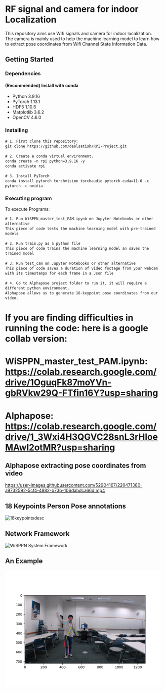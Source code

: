 # RF signal and camera for indoor Localization 
This repository aims use Wifi signals and camera for indoor localization. The camera is mainly used to help the machine learning model to learn how to extract pose coordinates from Wifi Channel State Information Data.
## Getting Started



### Dependencies

#### (Recommended) Install with conda
* Python 3.9.16
* PyTorch 1.13.1
* HDF5 1.10.6
* Matplotlib 3.6.2
* OpenCV 4.6.0

### Installing
```
# 1. First clone this repository: 
git clone https://github.com/deolsatish/RPI-Project.git

# 2. Create a conda virtual environment.
conda create -n rpi python=3.9.16 -y
conda activate rpi

# 3. Install PyTorch
conda install pytorch torchvision torchaudio pytorch-cuda=11.6 -c pytorch -c nvidia

```

### Executing program

To execute Programs:

```
# 1. Run WiSPPN_master_test_PAM.ipynb on Jupyter Notebooks or other alternative
This piece of code tests the machine learning model with pre-trained models

# 2. Run train.py as a python file
This piece of code trains the machine learning model an saves the trained model

# 3. Run test_cam on Jupyter Notebooks or other alternative
This piece of code saves a duration of video footage from your webcam with its timestamps for each frame in a Json file

# 4. Go to Alphapose project folder to run it, it will require a different python environment. 
Alphapose allows us to generate 18-keypoint pose coordinates from our video.

```

# If you are finding difficulties in running the code: here is a google collab version:

# WiSPPN_master_test_PAM.ipynb: https://colab.research.google.com/drive/1OguqFk87moYVn-gbRVkw29Q-FTfin16Y?usp=sharing
# Alphapose: https://colab.research.google.com/drive/1_3Wxi4H3QGVC28snL3rHIoeMAwI2otMR?usp=sharing


## Alphapose extracting pose coordinates from video

https://user-images.githubusercontent.com/52904167/220471380-a9732592-5cf4-4882-b73b-106dabdca66d.mp4



## 18 Keypoints Person Pose annotations
![18keypointsdesc](https://user-images.githubusercontent.com/52904167/220470742-9ae63a54-8ab5-4e0d-8964-31bfa0b37503.png)


## Network Framework

![WiSPPN System Framework](https://user-images.githubusercontent.com/52904167/220470773-c100fe34-4fcf-4646-b695-413883ab043b.jpeg)

## An Example
![](figs/example.png)








